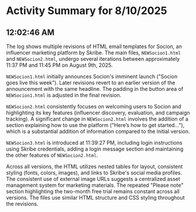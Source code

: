 # Activity Summary for 8/10/2025

## 12:02:46 AM
The log shows multiple revisions of HTML email templates for Socion, an influencer marketing platform by Skribe.  The main files, `NEWSocion1.html` and `NEWSocion2.html`,  undergo several iterations between approximately 11:37 PM and 11:45 PM on August 9th, 2025.

`NEWSocion1.html` initially announces Socion's imminent launch ("Socion goes live this week"). Later revisions revert to an earlier version of the announcement with the same headline. The padding in the button area of `NEWSocion1.html` is adjusted in the final revision.


`NEWSocion2.html` consistently focuses on welcoming users to Socion and highlighting its key features (influencer discovery, evaluation, and campaign tracking).  A significant change in `NEWSocion2.html` involves the addition of a section explaining how to use the platform ("Here’s how to get started..."), which is a substantial addition of information compared to the initial version.

`NEWSocion3.html` is introduced at 11:39:27 PM, including login instructions using Skribe credentials, adding a login message section and maintaining the other features of `NEWSocion2.html`.

Across all versions, the HTML utilizes nested tables for layout, consistent styling (fonts, colors, images), and links to Skribe's social media profiles.  The consistent use of external image URLs suggests a centralized asset management system for marketing materials.  The repeated "Please note" section highlighting the two-month free trial remains constant across all versions.  The files use similar HTML structure and CSS styling throughout the revisions.
